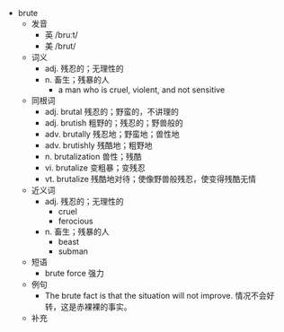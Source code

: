- brute
  - 发音
    - 英 /bruːt/
    - 美 /brut/
  - 词义
    - adj. 残忍的；无理性的
    - n. 畜生；残暴的人
      - a man who is cruel, violent, and not sensitive
  - 同根词
    - adj. brutal 残忍的；野蛮的，不讲理的
    - adj. brutish 粗野的；残忍的；野兽般的
    - adv. brutally 残忍地；野蛮地；兽性地
    - adv. brutishly 残酷地；粗野地
    - n. brutalization 兽性；残酷
    - vi. brutalize 变粗暴；变残忍
    - vt. brutalize 残酷地对待；使像野兽般残忍，使变得残酷无情
  - 近义词
    - adj. 残忍的；无理性的
      - cruel
      - ferocious
    - n. 畜生；残暴的人
      - beast
      - subman
  - 短语
    - brute force 强力
  - 例句
    - The brute fact is that the situation will not improve. 情况不会好转，这是赤裸裸的事实。
  - 补充